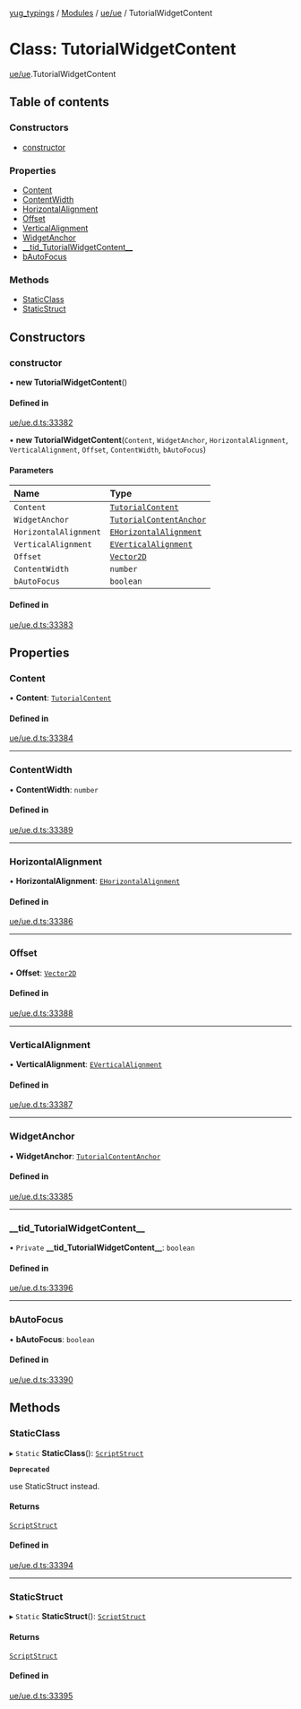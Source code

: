 [yug_typings](../README.md) / [Modules](../modules.md) / [ue/ue](../modules/ue_ue.md) / TutorialWidgetContent

# Class: TutorialWidgetContent

[ue/ue](../modules/ue_ue.md).TutorialWidgetContent

## Table of contents

### Constructors

- [constructor](ue_ue.TutorialWidgetContent.md#constructor)

### Properties

- [Content](ue_ue.TutorialWidgetContent.md#content)
- [ContentWidth](ue_ue.TutorialWidgetContent.md#contentwidth)
- [HorizontalAlignment](ue_ue.TutorialWidgetContent.md#horizontalalignment)
- [Offset](ue_ue.TutorialWidgetContent.md#offset)
- [VerticalAlignment](ue_ue.TutorialWidgetContent.md#verticalalignment)
- [WidgetAnchor](ue_ue.TutorialWidgetContent.md#widgetanchor)
- [\_\_tid\_TutorialWidgetContent\_\_](ue_ue.TutorialWidgetContent.md#__tid_tutorialwidgetcontent__)
- [bAutoFocus](ue_ue.TutorialWidgetContent.md#bautofocus)

### Methods

- [StaticClass](ue_ue.TutorialWidgetContent.md#staticclass)
- [StaticStruct](ue_ue.TutorialWidgetContent.md#staticstruct)

## Constructors

### constructor

• **new TutorialWidgetContent**()

#### Defined in

[ue/ue.d.ts:33382](https://github.com/YugMetaverse/yug_typings/blob/25cad34/ue/ue.d.ts#L33382)

• **new TutorialWidgetContent**(`Content`, `WidgetAnchor`, `HorizontalAlignment`, `VerticalAlignment`, `Offset`, `ContentWidth`, `bAutoFocus`)

#### Parameters

| Name | Type |
| :------ | :------ |
| `Content` | [`TutorialContent`](ue_ue.TutorialContent.md) |
| `WidgetAnchor` | [`TutorialContentAnchor`](ue_ue.TutorialContentAnchor.md) |
| `HorizontalAlignment` | [`EHorizontalAlignment`](../enums/ue_ue.EHorizontalAlignment.md) |
| `VerticalAlignment` | [`EVerticalAlignment`](../enums/ue_ue.EVerticalAlignment.md) |
| `Offset` | [`Vector2D`](ue_ue_s.Vector2D.md) |
| `ContentWidth` | `number` |
| `bAutoFocus` | `boolean` |

#### Defined in

[ue/ue.d.ts:33383](https://github.com/YugMetaverse/yug_typings/blob/25cad34/ue/ue.d.ts#L33383)

## Properties

### Content

• **Content**: [`TutorialContent`](ue_ue.TutorialContent.md)

#### Defined in

[ue/ue.d.ts:33384](https://github.com/YugMetaverse/yug_typings/blob/25cad34/ue/ue.d.ts#L33384)

___

### ContentWidth

• **ContentWidth**: `number`

#### Defined in

[ue/ue.d.ts:33389](https://github.com/YugMetaverse/yug_typings/blob/25cad34/ue/ue.d.ts#L33389)

___

### HorizontalAlignment

• **HorizontalAlignment**: [`EHorizontalAlignment`](../enums/ue_ue.EHorizontalAlignment.md)

#### Defined in

[ue/ue.d.ts:33386](https://github.com/YugMetaverse/yug_typings/blob/25cad34/ue/ue.d.ts#L33386)

___

### Offset

• **Offset**: [`Vector2D`](ue_ue_s.Vector2D.md)

#### Defined in

[ue/ue.d.ts:33388](https://github.com/YugMetaverse/yug_typings/blob/25cad34/ue/ue.d.ts#L33388)

___

### VerticalAlignment

• **VerticalAlignment**: [`EVerticalAlignment`](../enums/ue_ue.EVerticalAlignment.md)

#### Defined in

[ue/ue.d.ts:33387](https://github.com/YugMetaverse/yug_typings/blob/25cad34/ue/ue.d.ts#L33387)

___

### WidgetAnchor

• **WidgetAnchor**: [`TutorialContentAnchor`](ue_ue.TutorialContentAnchor.md)

#### Defined in

[ue/ue.d.ts:33385](https://github.com/YugMetaverse/yug_typings/blob/25cad34/ue/ue.d.ts#L33385)

___

### \_\_tid\_TutorialWidgetContent\_\_

• `Private` **\_\_tid\_TutorialWidgetContent\_\_**: `boolean`

#### Defined in

[ue/ue.d.ts:33396](https://github.com/YugMetaverse/yug_typings/blob/25cad34/ue/ue.d.ts#L33396)

___

### bAutoFocus

• **bAutoFocus**: `boolean`

#### Defined in

[ue/ue.d.ts:33390](https://github.com/YugMetaverse/yug_typings/blob/25cad34/ue/ue.d.ts#L33390)

## Methods

### StaticClass

▸ `Static` **StaticClass**(): [`ScriptStruct`](ue_ue.ScriptStruct.md)

**`Deprecated`**

use StaticStruct instead.

#### Returns

[`ScriptStruct`](ue_ue.ScriptStruct.md)

#### Defined in

[ue/ue.d.ts:33394](https://github.com/YugMetaverse/yug_typings/blob/25cad34/ue/ue.d.ts#L33394)

___

### StaticStruct

▸ `Static` **StaticStruct**(): [`ScriptStruct`](ue_ue.ScriptStruct.md)

#### Returns

[`ScriptStruct`](ue_ue.ScriptStruct.md)

#### Defined in

[ue/ue.d.ts:33395](https://github.com/YugMetaverse/yug_typings/blob/25cad34/ue/ue.d.ts#L33395)
